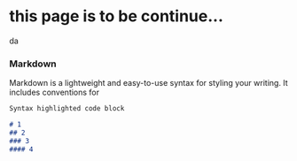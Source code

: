 # this page is to be continue...

da


### Markdown

Markdown is a lightweight and easy-to-use syntax for styling your writing. It includes conventions for

```markdown
Syntax highlighted code block

# 1
## 2
### 3
#### 4

```
